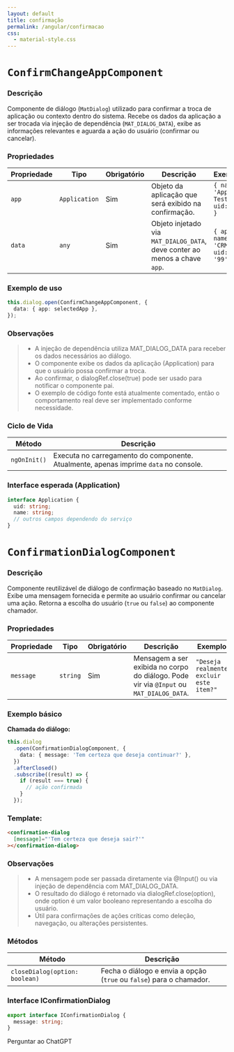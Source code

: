 ```yaml
---
layout: default
title: confirmação
permalink: /angular/confirmacao
css:
  - material-style.css
---
```



# `ConfirmChangeAppComponent`

### Descrição

Componente de diálogo (`MatDialog`) utilizado para confirmar a troca de aplicação ou contexto dentro do sistema. Recebe os dados da aplicação a ser trocada via injeção de dependência (`MAT_DIALOG_DATA`), exibe as informações relevantes e aguarda a ação do usuário (confirmar ou cancelar).

### Propriedades

| Propriedade | Tipo          | Obrigatório | Descrição                                                                  | Exemplo                               |
| ----------- | ------------- | ----------- | -------------------------------------------------------------------------- | ------------------------------------- |
| `app`       | `Application` | Sim         | Objeto da aplicação que será exibido na confirmação.                       | `{ name: 'App Teste', uid: '1' }`     |
| `data`      | `any`         | Sim         | Objeto injetado via `MAT_DIALOG_DATA`, deve conter ao menos a chave `app`. | `{ app: { name: 'CRM', uid: '99' } }` |

### Exemplo de uso

```ts
this.dialog.open(ConfirmChangeAppComponent, {
  data: { app: selectedApp },
});
```

### Observações

> - A injeção de dependência utiliza MAT_DIALOG_DATA para receber os dados necessários ao diálogo.
> - O componente exibe os dados da aplicação (Application) para que o usuário possa confirmar a troca.
> - Ao confirmar, o dialogRef.close(true) pode ser usado para notificar o componente pai.
> - O exemplo de código fonte está atualmente comentado, então o comportamento real deve ser implementado conforme necessidade.

### Ciclo de Vida

| Método       | Descrição                                                                            |
| ------------ | ------------------------------------------------------------------------------------ |
| `ngOnInit()` | Executa no carregamento do componente. Atualmente, apenas imprime `data` no console. |

### Interface esperada (Application)

```ts
interface Application {
  uid: string;
  name: string;
  // outros campos dependendo do serviço
}
```


# `ConfirmationDialogComponent`

### Descrição

Componente reutilizável de diálogo de confirmação baseado no `MatDialog`. Exibe uma mensagem fornecida e permite ao usuário confirmar ou cancelar uma ação. Retorna a escolha do usuário (`true` ou `false`) ao componente chamador.

### Propriedades

| Propriedade | Tipo     | Obrigatório | Descrição                                                                               | Exemplo                                 |
| ----------- | -------- | ----------- | --------------------------------------------------------------------------------------- | --------------------------------------- |
| `message`   | `string` | Sim         | Mensagem a ser exibida no corpo do diálogo. Pode vir via `@Input` ou `MAT_DIALOG_DATA`. | `"Deseja realmente excluir este item?"` |

### Exemplo básico

**Chamada do diálogo:**

```ts
this.dialog
  .open(ConfirmationDialogComponent, {
    data: { message: 'Tem certeza que deseja continuar?' },
  })
  .afterClosed()
  .subscribe((result) => {
    if (result === true) {
      // ação confirmada
    }
  });
```

### Template:

```html
<confirmation-dialog
  [message]="'Tem certeza que deseja sair?'"
></confirmation-dialog>
```

### Observações

> - A mensagem pode ser passada diretamente via @Input() ou via injeção de dependência com MAT_DIALOG_DATA.
> - O resultado do diálogo é retornado via dialogRef.close(option), onde option é um valor booleano representando a escolha do usuário.
> - Útil para confirmações de ações críticas como deleção, navegação, ou alterações persistentes.

### Métodos

| Método                         | Descrição                                                            |
| ------------------------------ | -------------------------------------------------------------------- |
| `closeDialog(option: boolean)` | Fecha o diálogo e envia a opção (`true` ou `false`) para o chamador. |

### Interface IConfirmationDialog

```ts
export interface IConfirmationDialog {
  message: string;
}
```

Perguntar ao ChatGPT
